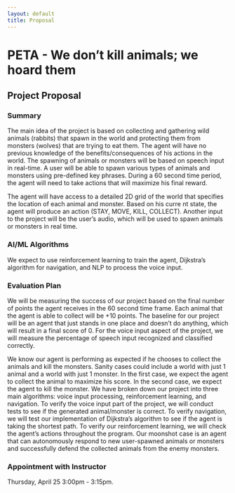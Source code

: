```yaml
---
layout: default
title: Proposal
---
```


# PETA - We don’t kill animals; we hoard them

## Project Proposal

### Summary

The main idea of the project is based on collecting and gathering wild animals (rabbits) that spawn in the world and protecting them from monsters (wolves) that are trying to eat them. The agent will have no previous knowledge of the benefits/consequences of his actions in the world. The spawning of animals or monsters will be based on speech input in real-time. A user will be able to spawn various types of animals and monsters using pre-defined key phrases. During a 60 second time period, the agent will need to take actions that will maximize his final reward.

The agent will have access to a detailed 2D grid of the world that specifies the location of each animal and monster. Based on his curre
nt state, the agent will produce an action (STAY, MOVE, KILL, COLLECT). Another input to the project will be the user’s audio, which will be used to spawn animals or monsters in real time.

### AI/ML Algorithms

We expect to use reinforcement learning to train the agent, Dijkstra’s algorithm for navigation, and NLP to process the voice input.

### Evaluation Plan

We will be measuring the success of our project based on the final number of points the agent receives in the 60 second time frame. Each animal that the agent is able to collect will be +10 points. The baseline for our project will be an agent that just stands in one place and doesn’t do anything, which will result in a final score of 0. For the voice input aspect of the project, we will measure the percentage of speech input recognized and classified correctly.

We know our agent is performing as expected if he chooses to collect the animals and kill the monsters. Sanity cases could include a world with just 1 animal and a world with just 1 monster. In the first case, we expect the agent to collect the animal to maximize his score. In the second case, we expect the agent to kill the monster. We have broken down our project into three main algorithms: voice input processing, reinforcement learning, and navigation. To verify the voice input part of the project, we will conduct tests to see if the generated animal/monster is correct. To verify navigation, we will test our implementation of Dijkstra’s algorithm to see if the agent is taking the shortest path. To verify our reinforcement learning, we will check the agent’s actions throughout the program. Our moonshot case is an agent that can autonomously respond to new user-spawned animals or monsters and successfully defend the collected animals from the enemy monsters.

### Appointment with Instructor

Thursday, April 25 3:00pm - 3:15pm.
